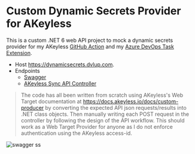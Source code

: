 # Custom Dynamic Secrets Provider for AKeyless

This is a custom .NET 6 web API project to mock a dynamic secrets provider for my AKeyless [GitHub Action](https://github.com/LanceMcCarthy/akeyless-action) and my [Azure DevOps Task Extension](https://github.com/LanceMcCarthy/akeyless-extension-azdo).

- Host https://dynamicsecrets.dvlup.com. 
- Endpoints
    - [Swagger](https://dynamicsecrets.dvlup.com/swagger/index.html) 
    - [AKeyless Sync API Controller](https://dynamicsecrets.dvlup.com/api/sync)

> The code has all been written from scratch using AKeyless's Web Target documentation at https://docs.akeyless.io/docs/custom-producer by converting the expected API json requests/results into .NET class objects. Then manually writing each POST request in the controller by following the design of the API workflow. This should work as a Web Target Provider for anyone as I do not enforce authentication using the AKeyless access-id.


![swagger ss](https://user-images.githubusercontent.com/3520532/193697292-2d1cd711-3da8-4c1c-a07b-2ff942835d25.png)
